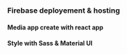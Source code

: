 
### Firebase deployement & hosting


#### Media app create with react app
#### Style with Sass & Material UI

